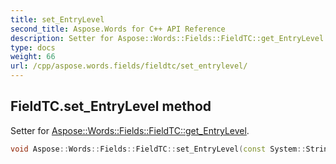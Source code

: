 ```yaml
---
title: set_EntryLevel
second_title: Aspose.Words for C++ API Reference
description: Setter for Aspose::Words::Fields::FieldTC::get_EntryLevel. 
type: docs
weight: 66
url: /cpp/aspose.words.fields/fieldtc/set_entrylevel/
---
```

## FieldTC.set_EntryLevel method


Setter for [Aspose::Words::Fields::FieldTC::get_EntryLevel](../get_entrylevel/).

```cpp
void Aspose::Words::Fields::FieldTC::set_EntryLevel(const System::String &value)
```

